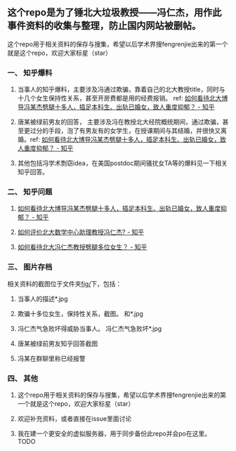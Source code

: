 
## 这个repo是为了锤北大垃圾教授——冯仁杰，用作此事件资料的收集与整理，防止国内网站被删帖。

这个repo用于相关资料的保存与搜集，希望以后学术界搜fengrenjie出来的第一个就是这个repo，欢迎大家标星（star）

### 一、 知乎爆料

1. 当事人的知乎爆料，主要涉及冯通过欺骗，靠着自己的北大教授title，同时与十几个女生保持性关系，甚至开房费都是用的经费报销。 ref: [如何看待北大博导冯某杰劈腿十多人，插足本科生、出轨已婚女，致人重度抑郁？ - 知乎](https://www.zhihu.com/question/358955898/answer/919841733)

2. 唐某被绿前男友的回答， 主要涉及冯在教授北大经院概统期间，通过欺骗，甚至更过分的手段，泡了有男友有的女学生，在授课期间与其结婚，并很快又离婚。ref: [如何看待北大博导冯某杰劈腿十多人，插足本科生、出轨已婚女，致人重度抑郁？ - 知乎](https://www.zhihu.com/question/358955898/answer/920337343)

3. 其他包括冯学术剽窃idea，在美国postdoc期间骚扰女TA等的爆料见一下相关知乎回答。

### 二、 知乎问题

1. [如何看待北大博导冯某杰劈腿十多人，插足本科生、出轨已婚女，致人重度抑郁？ - 知乎](https://www.zhihu.com/question/358955898)

2. [如何评价北大数学中心助理教授冯仁杰? - 知乎](https://www.zhihu.com/question/358971643)

3. [如何看待北大冯仁杰教授劈腿多位女生？ - 知乎](https://www.zhihu.com/question/358985334)

### 三、 图片存档

相关资料的截图位于文件夹[fig/](https://github.com/renjie-feng-trash/fengrenjie/blob/master/fig)下，包括：

1. 当事人的描述*.jpg

2. 欺骗十多位女生，保持性关系，截图。 和*.jpg

3. 冯仁杰气急败坏得威胁当事人。 冯仁杰气急败坏*.jpg

4. 唐某被绿前男友知乎回答截图

5. 冯某在群聊里称已经报警

### 四、 其他

1. 这个repo用于相关资料的保存与搜集，希望以后学术界搜fengrenjie出来的第一个就是这个repo，欢迎大家标星（star）

2. 欢迎补充资料，或者直接在issue里面讨论

3. 我在建一个更安全的虚拟服务器，用于同步备份此repo并会po在这里。 TODO



